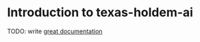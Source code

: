 # Introduction to texas-holdem-ai

TODO: write [great documentation](http://jacobian.org/writing/what-to-write/)
